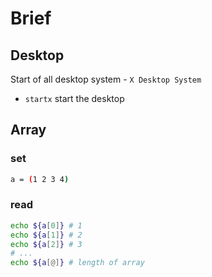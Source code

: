 # Brief

## Desktop

Start of all desktop system - `X Desktop System`
- `startx` start the desktop

## Array

### set

```bash
a = (1 2 3 4)
```


### read

```bash
echo ${a[0]} # 1
echo ${a[1]} # 2
echo ${a[2]} # 3
# ...
echo ${a[@]} # length of array
```


